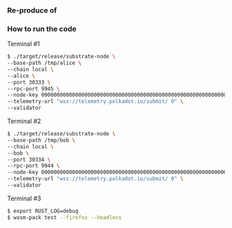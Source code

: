 ### Re-produce of 

### How to run the code

Terminal #1

```bash
$ ./target/release/substrate-node \
--base-path /tmp/alice \
--chain local \
--alice \
--port 30333 \
--rpc-port 9945 \
--node-key 0000000000000000000000000000000000000000000000000000000000000001 \
--telemetry-url "wss://telemetry.polkadot.io/submit/ 0" \
--validator
```

Terminal #2

```bash
$ ./target/release/substrate-node \
--base-path /tmp/bob \
--chain local \
--bob \
--port 30334 \
--rpc-port 9944 \
--node-key 0000000000000000000000000000000000000000000000000000000000000002 \
--telemetry-url "wss://telemetry.polkadot.io/submit/ 0" \
--validator
```

Terminal #3

```bash
$ export RUST_LOG=debug
$ wasm-pack test --firefox --headless
```